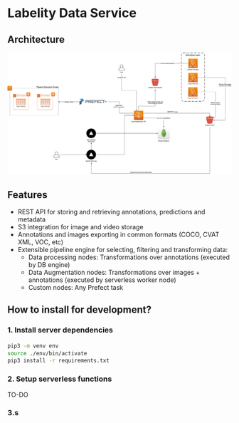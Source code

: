 # Labelity Data Service

## Architecture

![](docs/architecture.png)

## Features

- REST API for storing and retrieving annotations, predictions and metadata
- S3 integration for image and video storage
- Annotations and images exporting in common formats (COCO, CVAT XML, VOC, etc)
- Extensible pipeline engine for selecting, filtering and transforming data:
  - Data processing nodes: Transformations over annotations (executed by DB engine)
  - Data Augmentation nodes: Transformations over images + annotations  (executed by serverless worker node)
  - Custom nodes: Any Prefect task

## How to install for development?

### 1. Install server dependencies

```bash
pip3 -m venv env
source ./env/bin/activate
pip3 install -r requirements.txt
```

### 2. Setup serverless functions

TO-DO


### 3.s
